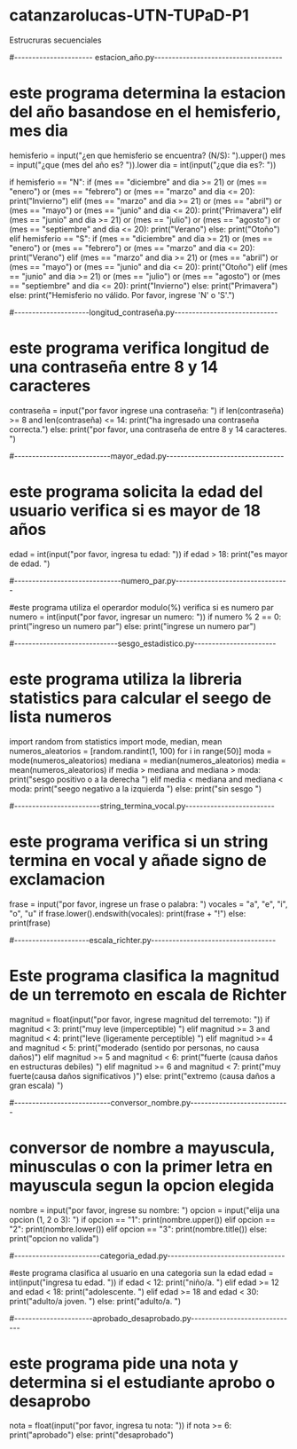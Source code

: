 # catanzarolucas-UTN-TUPaD-P1
Estrucruras secuenciales

#---------------------- estacion_año.py------------------------------------

# este programa determina la estacion del año basandose en el hemisferio, mes dia
hemisferio = input("¿en que hemisferio se encuentra? (N/S): ").upper()
mes = input("¿que (mes del año es? ")).lower
dia = int(input("¿que dia es?: "))

if hemisferio == "N":
    if (mes == "diciembre" and dia >= 21) or (mes == "enero") or (mes == "febrero") or (mes == "marzo" and dia <= 20):
        print("Invierno")
    elif (mes == "marzo" and dia >= 21) or (mes == "abril") or (mes == "mayo") or (mes == "junio" and dia <= 20):
        print("Primavera")
    elif (mes == "junio" and dia >= 21) or (mes == "julio") or (mes == "agosto") or (mes == "septiembre" and dia <= 20):
        print("Verano")
    else:
        print("Otoño")
elif hemisferio == "S":
    if (mes == "diciembre" and dia >= 21) or (mes == "enero") or (mes == "febrero") or (mes == "marzo" and dia <= 20):
        print("Verano")
    elif (mes == "marzo" and dia >= 21) or (mes == "abril") or (mes == "mayo") or (mes == "junio" and dia <= 20):
        print("Otoño")
    elif (mes == "junio" and dia >= 21) or (mes == "julio") or (mes == "agosto") or (mes == "septiembre" and dia <= 20):
        print("Invierno")
    else:
        print("Primavera")
else:
    print("Hemisferio no válido. Por favor, ingrese 'N' o 'S'.")


#---------------------longitud_contraseña.py-----------------------------


# este programa verifica longitud de una contraseña entre 8 y 14 caracteres
contraseña = input("por favor ingrese una contraseña: ")
if len(contraseña) >= 8 and len(contraseña) <= 14:
    print("ha ingresado una contraseña correcta.")
else:
    print("por favor, una contraseña de entre 8 y 14 caracteres. ")



#---------------------------mayor_edad.py---------------------------------


# este programa solicita la edad del usuario verifica si es mayor de 18 años
edad = int(input("por favor, ingresa tu edad: "))
if edad > 18:
    print("es mayor de edad. ")


#------------------------------numero_par.py--------------------------------


#este programa utiliza el operardor modulo(%) verifica si es numero par
numero = int(input("por favor, ingresar un numero: "))
if numero % 2 == 0:
    print("ingreso un numero par")
else:
    print("ingrese un numero par")




#-----------------------------sesgo_estadistico.py-----------------------


# este programa utiliza la libreria statistics para calcular el seego de lista numeros
import random
from statistics import mode, median, mean
numeros_aleatorios = [random.randint(1, 100) for i in range(50)]
moda = mode(numeros_aleatorios)
mediana = median(numeros_aleatorios)
media = mean(numeros_aleatorios)
if media > mediana and mediana > moda:
    print("sesgo positivo o a la derecha ")
elif media < mediana and mediana < moda:
    print("seego negativo a la izquierda ")
else:
    print("sin sesgo ")




#------------------------string_termina_vocal.py-------------------------



# este programa verifica si un string termina en vocal y añade signo de exclamacion
frase = input("por favor, ingrese un frase o palabra: ")
vocales = "a", "e", "i", "o", "u"
if frase.lower().endswith(vocales):
    print(frase + "!")
else:
    print(frase)






#---------------------escala_richter.py-----------------------------------






# Este programa clasifica la magnitud de un terremoto en escala de Richter
magnitud = float(input("por favor, ingrese magnitud del terremoto: "))
if magnitud < 3:
    print("muy leve (imperceptible) ")
elif magnitud >= 3 and magnitud < 4:
    print("leve (ligeramente perceptible) ")
elif magnitud >= 4 and magnitud < 5:
    print("moderado (sentido por personas, no causa daños)")
elif magnitud >= 5 and magnitud < 6:
    print("fuerte (causa daños en estructuras debiles) ")
elif magnitud >= 6 and magnitud < 7:
    print("muy fuerte(causa daños significativos )")
else: 
    print("extremo (causa daños a gran escala) ")





#---------------------------conversor_nombre.py----------------------------



# conversor de nombre a mayuscula, minusculas o con la primer letra en mayuscula segun la opcion elegida 
nombre = input("por favor, ingrese su nombre: ")
opcion = input("elija una opcion (1, 2 o 3): ")
if opcion == "1":
    print(nombre.upper())
elif opcion == "2": 
    print(nombre.lower())
elif opcion == "3":
    print(nombre.title())
else:
    print("opcion no valida")




#------------------------categoria_edad.py---------------------------------



#este programa clasifica al usuario en una categoria sun la edad
edad = int(input("ingresa tu edad. "))
if edad < 12:
    print("niño/a. ")
elif edad >= 12 and edad < 18:
    print("adolescente. ")
elif edad >= 18 and edad < 30:
    print("adulto/a joven. ")
else:
    print("adulto/a. ")








#----------------------aprobado_desaprobado.py------------------------------




# este programa pide una nota y determina si el estudiante aprobo o desaprobo
nota = float(input("por favor, ingresa tu nota: "))
if nota >= 6:
    print("aprobado")
else:
    print("desaprobado")
    



    







